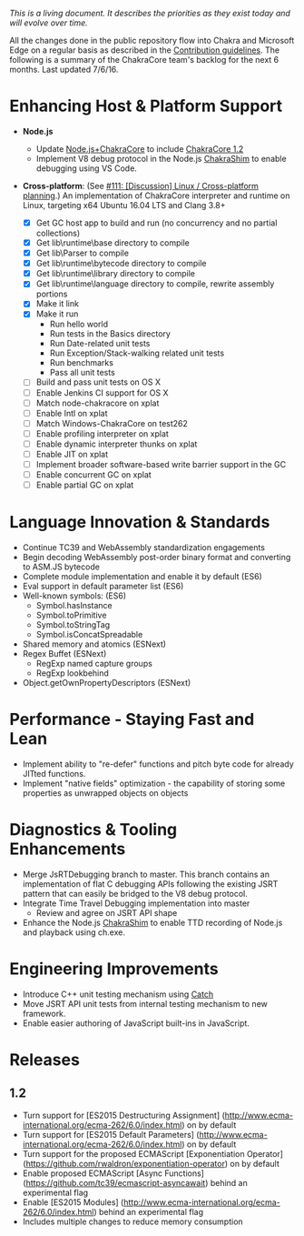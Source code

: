 _This is a living document. It describes the priorities as they exist today and will evolve over time._

All the changes done in the public repository flow into Chakra and Microsoft Edge on a regular basis as described in the [Contribution guidelines](https://github.com/Microsoft/ChakraCore/blob/master/CONTRIBUTING.md). The following is a summary of the ChakraCore team's backlog for the next 6 months. Last updated 7/6/16.

# Enhancing Host & Platform Support 
* **Node.js**
  * Update [Node.js+ChakraCore](https://github.com/nodejs/node-chakracore) to include [ChakraCore 1.2](https://github.com/Microsoft/ChakraCore/tree/release/1.2)
  * Implement V8 debug protocol in the Node.js [ChakraShim](https://github.com/nodejs/node-chakracore/tree/chakracore-master/deps/chakrashim) to enable debugging using VS Code.

* **Cross-platform**: (See [#111: \[Discussion\] Linux / Cross-platform planning](https://github.com/Microsoft/ChakraCore/issues/111).) An implementation of ChakraCore interpreter and runtime on Linux, targeting x64 Ubuntu 16.04 LTS and Clang 3.8+
  * [x] Get GC host app to build and run (no concurrency and no partial collections)
  * [x] Get lib\runtime\base directory to compile
  * [x] Get lib\Parser to compile
  * [x] Get lib\runtime\bytecode directory to compile
  * [x] Get lib\runtime\library directory to compile
  * [x] Get lib\runtime\language directory to compile, rewrite assembly portions
  * [x] Make it link
  * [x] Make it run
    * Run hello world
    * Run tests in the Basics directory
    * Run Date-related unit tests
    * Run Exception/Stack-walking related unit tests
    * Run benchmarks
    * Pass all unit tests
  * [ ] Build and pass unit tests on OS X
  * [ ] Enable Jenkins CI support for OS X
  * [ ] Match node-chakracore on xplat
  * [ ] Enable Intl on xplat
  * [ ] Match Windows-ChakraCore on test262
  * [ ] Enable profiling interpreter on xplat
  * [ ] Enable dynamic interpreter thunks on xplat
  * [ ] Enable JIT on xplat
  * [ ] Implement broader software-based write barrier support in the GC
  * [ ] Enable concurrent GC on xplat
  * [ ] Enable partial GC on xplat

# Language Innovation & Standards
- Continue TC39 and WebAssembly standardization engagements
- Begin decoding WebAssembly post-order binary format and converting to ASM.JS bytecode
- Complete module implementation and enable it by default (ES6)
- Eval support in default parameter list  (ES6)
- Well-known symbols: (ES6)
    * Symbol.hasInstance
    * Symbol.toPrimitive
    * Symbol.toStringTag
    * Symbol.isConcatSpreadable
- Shared memory and atomics (ESNext)
- Regex Buffet (ESNext)
    * RegExp named capture groups
    * RegExp lookbehind
- Object.getOwnPropertyDescriptors (ESNext)


# Performance - Staying Fast and Lean
* Implement ability to "re-defer" functions and pitch byte code for already JITted functions.
* Implement "native fields" optimization - the capability of storing some properties as unwrapped objects on objects

# Diagnostics & Tooling Enhancements
* Merge JsRTDebugging branch to master. This branch contains an implementation of flat C debugging APIs following the existing JSRT pattern that can easily be bridged to the V8 debug protocol.
* Integrate Time Travel Debugging implementation into master
  * Review and agree on JSRT API shape
* Enhance the Node.js [ChakraShim](https://github.com/nodejs/node-chakracore/tree/chakracore-master/deps/chakrashim) to enable TTD recording of Node.js and playback using ch.exe.

# Engineering Improvements
* Introduce C++ unit testing mechanism using [Catch](https://github.com/philsquared/Catch)
* Move JSRT API unit tests from internal testing mechanism to new framework.
* Enable easier authoring of JavaScript built-ins in JavaScript.

# Releases
## 1.2
- Turn support for [ES2015 Destructuring Assignment] (http://www.ecma-international.org/ecma-262/6.0/index.html) on by default
- Turn support for [ES2015 Default Parameters] (http://www.ecma-international.org/ecma-262/6.0/index.html) on by default
- Turn support for the proposed ECMAScript [Exponentiation Operator] (https://github.com/rwaldron/exponentiation-operator) on by default
- Enable proposed ECMAScript [Async Functions] (https://github.com/tc39/ecmascript-asyncawait) behind an experimental flag
- Enable [ES2015 Modules] (http://www.ecma-international.org/ecma-262/6.0/index.html) behind an experimental flag
- Includes multiple changes to reduce memory consumption
